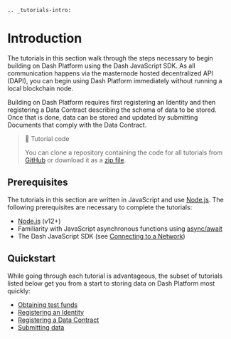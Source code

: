 ```{eval-rst}
.. _tutorials-intro:
```

# Introduction

The tutorials in this section walk through the steps necessary to begin building on Dash Platform using the Dash JavaScript SDK. As all communication happens via the masternode hosted decentralized API (DAPI), you can begin using Dash Platform immediately without running a local blockchain node.

Building on Dash Platform requires first registering an Identity and then registering a Data Contract describing the schema of data to be stored. Once that is done, data can be stored and updated by submitting Documents that comply with the Data Contract.

> 📘 Tutorial code
>
> You can clone a repository containing the code for all tutorials from <a href="https://github.com/dashevo/platform-readme-tutorials#readme" target="_blank">GitHub</a> or download it as a [zip file](https://github.com/dashevo/platform-readme-tutorials/archive/refs/heads/main.zip).

## Prerequisites

The tutorials in this section are written in JavaScript and use [Node.js](https://nodejs.org/en/about/). The following prerequisites are necessary to complete the tutorials:

- [Node.js](https://nodejs.org/en/) (v12+)
- Familiarity with JavaScript asynchronous functions using [async/await](https://developer.mozilla.org/en-US/docs/Learn/JavaScript/Asynchronous/Async_await)
- The Dash JavaScript SDK (see [Connecting to a Network](../tutorials/connecting-to-testnet.md#1-install-the-dash-sdk))

## Quickstart

While going through each tutorial is advantageous, the subset of tutorials listed below get you from a start to storing data on Dash Platform most quickly:
- [Obtaining test funds](../tutorials/create-and-fund-a-wallet.md)
- [Registering an Identity](../tutorials/identities-and-names/register-an-identity.md)
- [Registering a Data Contract](../tutorials/contracts-and-documents/submit-documents.md)
- [Submitting data](../tutorials/contracts-and-documents/submit-documents.md)
